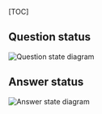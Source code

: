 [TOC]

## Question status

![Question state diagram](https://answer.apache.org/img/docs/questions-question-status.drawio.svg)

## Answer status

![Answer state diagram](https://answer.apache.org/img/docs/questions-answer-status.drawio.svg)
